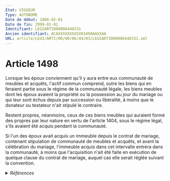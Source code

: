```yaml
---
État: VIGUEUR
Type: AUTONOME
Date de début: 1966-02-01
Date de fin: 2999-01-01
Identifiant: LEGIARTI000006440331
Ancien identifiant: ACAXXXXXXXX5X01498AAXXAA
URL: article/LEGI/ARTI/00/00/06/44/03/LEGIARTI000006440331.xml
---
```


<h1>Article 1498</h1>

Lorsque les époux conviennent qu'il y aura entre eux communauté de meubles et
acquêts, l'actif commun comprend, outre les biens qui en feraient partie sous le
régime de la communauté légale, les biens meubles dont les époux avaient la
propriété ou la possession au jour du mariage ou qui leur sont échus depuis par
succession ou libéralité, à moins que le donateur ou testateur n'ait stipulé le
contraire.<br />

Restent propres, néanmoins, ceux de ces biens meubles qui auraient formé des
propres par leur nature en vertu de l'article 1404, sous le régime légal, s'ils
avaient été acquis pendant la communauté.<br />

Si l'un des époux avait acquis un immeuble depuis le contrat de mariage,
contenant stipulation de communauté de meubles et acquêts, et avant la
célébration du mariage, l'immeuble acquis dans cet intervalle entrera dans la
communauté, à moins que l'acquisition n'ait été faite en exécution de quelque
clause du contrat de mariage, auquel cas elle serait réglée suivant la
convention.


<details>
  <summary><em>Références</em></summary>

  <h2>Articles faisant référence à l'article</h2>
  
  <ul>
    <li>
      <a href="https://legal.tricoteuses.fr//redirection/LEGIARTI000006439445?vers=git&vers=legifrance">Code civil - article 1404 AUTONOME VIGUEUR, en vigueur depuis le 1966-02-01</a> CITATION cible
    </li>
    <li>
      <a href="https://legal.tricoteuses.fr//redirection/LEGIARTI000032043144?vers=git&vers=legifrance">Ordonnance n° 2002-1476 du 19 décembre 2002 portant extension et adaptation de dispositions de droit civil à Mayotte et modifiant son organisation judiciaire - article 10 AUTONOME VIGUEUR, en vigueur depuis le 2016-10-01</a> CITATION source
    </li>
  </ul>
  
  <h2>Textes faisant référence à l'article</h2>
  
  <ul>
    <li>
      <a href="https://legal.tricoteuses.fr//redirection/JORFTEXT000000503950?vers=git&vers=legifrance">Loi n°65-570 du 13 juillet 1965 PORTANT REFORME DES REGIMES MATRIMONIAUX</a> CODIFICATION cible
    </li>
  </ul>
  
  <h2>Références faites par l'article</h2>
  
  <ul>
    <li>
      1965-07-13 CODIFICATION source <a href="https://legal.tricoteuses.fr//redirection/JORFTEXT000000503950?vers=git&vers=legifrance">Loi n°65-570 du 13 juillet 1965 PORTANT REFORME DES REGIMES MATRIMONIAUX</a>
    </li>
    <li>
      2002-12-19 CITATION cible <a href="https://legal.tricoteuses.fr//redirection/LEGIARTI000032043144?vers=git&vers=legifrance">Ordonnance n° 2002-1476 du 19 décembre 2002 portant extension et adaptation de dispositions de droit civil à Mayotte et modifiant son organisation judiciaire - article 10 AUTONOME VIGUEUR, en vigueur depuis le 2016-10-01</a>
    </li>
    <li>
      2999-01-01 CITATION source <a href="https://legal.tricoteuses.fr//redirection/LEGIARTI000006439445?vers=git&vers=legifrance">Code civil - article 1404 AUTONOME VIGUEUR, en vigueur depuis le 1966-02-01</a>
    </li>
  </ul>
</details>
